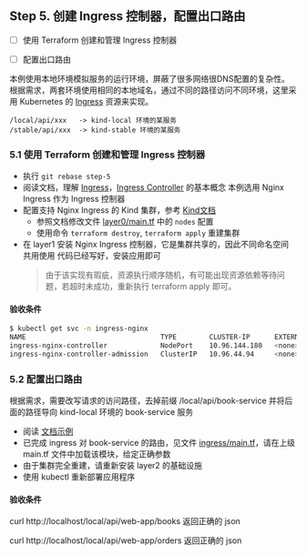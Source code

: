Step 5. 创建 Ingress 控制器，配置出口路由
--

- [ ] 使用 Terraform 创建和管理 Ingress 控制器
- [ ] 配置出口路由


本例使用本地环境模拟服务的运行环境，屏蔽了很多网络很DNS配置的复杂性。
根据需求，两套环境使用相同的本地域名，通过不同的路径访问不同环境，这里采用 Kubernetes 的 [Ingress](https://kubernetes.io/zh-cn/docs/concepts/services-networking/ingress/) 资源来实现。

  ```
  /local/api/xxx   -> kind-local 环境的某服务
  /stable/api/xxx  -> kind-stable 环境的某服务
  ```

### 5.1 使用 Terraform 创建和管理 Ingress 控制器

- 执行 `git rebase step-5`
- 阅读文档，理解 [Ingress](https://kubernetes.io/zh-cn/docs/concepts/services-networking/ingress/)，[Ingress Controller](https://kubernetes.io/zh-cn/docs/concepts/services-networking/ingress-controllers/) 的基本概念
  本例选用 Nginx Ingress 作为 Ingress 控制器
- 配置支持 Nginx Ingress 的 Kind 集群，参考 [Kind文档](https://kind.sigs.k8s.io/docs/user/ingress/)
  - 参照文档修改文件 [layer0/main.tf](../terraform/kind/layer0/main.tf) 中的 `nodes` 配置
  - 使用命令 `terraform destroy`, `terraform apply` 重建集群
- 在 layer1 安装 Nginx Ingress 控制器，它是集群共享的，因此不同命名空间共用使用
  代码已经写好，安装应用即可
  > 由于该实现有瑕疵，资源执行顺序随机，有可能出现资源依赖等待问题，若超时未成功，重新执行 terraform apply 即可。

#### 验收条件

```bash
$ kubectl get svc -n ingress-nginx
NAME                                 TYPE        CLUSTER-IP      EXTERNAL-IP   PORT(S)                      AGE
ingress-nginx-controller             NodePort    10.96.144.180   <none>        80:32619/TCP,443:30275/TCP   16m
ingress-nginx-controller-admission   ClusterIP   10.96.44.94     <none>        443/TCP                      16m

```

### 5.2 配置出口路由

根据需求，需要改写请求的访问路径，去掉前缀 /local/api/book-service 并将后面的路径导向 kind-local 环境的 book-service 服务

- 阅读 [文档示例](https://kubernetes.github.io/ingress-nginx/examples/rewrite/)
- 已完成 ingress 对 book-service 的路由，见文件 [ingress/main.tf](../terraform/kind/layer2/local/ingress)，请在上级 main.tf 文件中加载该模块，给定正确参数
- 由于集群完全重建，请重新安装 layer2 的基础设施
- 使用 kubectl 重新部署应用程序

#### 验收条件

curl http://localhost/local/api/web-app/books 返回正确的 json

curl http://localhost/local/api/web-app/orders 返回正确的 json
